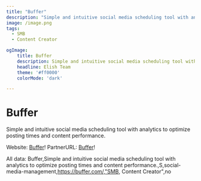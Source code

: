 ```yaml
---
title: "Buffer"
description: "Simple and intuitive social media scheduling tool with analytics to optimize posting times and content performance."
image: /image.png
tags:
  - SMB
  - Content Creator

ogImage:
    title: Buffer
    description: Simple and intuitive social media scheduling tool with analytics to optimize posting times and content performance.
    headline: Elish Team
    theme: '#ff0000'
    colorMode: 'dark'

---
```


# Buffer

Simple and intuitive social media scheduling tool with analytics to optimize posting times and content performance.

Website: [Buffer](https://buffer.com/)!
PartnerURL: [Buffer](no)!

All data:
Buffer,Simple and intuitive social media scheduling tool with analytics to optimize posting times and content performance.,S,social-media-management,https://buffer.com/,"SMB, Content Creator",no